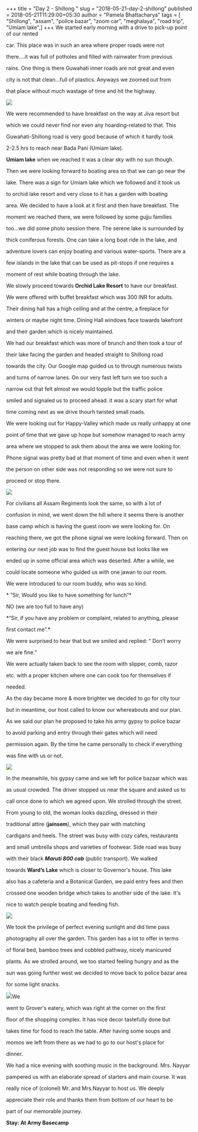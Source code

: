 +++
title = "Day 2 - Shillong "
slug = "2018-05-21-day-2-shillong"
published = 2018-05-21T11:29:00+05:30
author = "Pamela Bhattacharya"
tags = [ "Shillong", "assam", "police bazar", "zoom car", "meghalaya", "road trip", "Umiam lake",]
+++
We started early morning with a drive to pick-up point of our rented
car. This place was in such an area where proper roads were not
there….it was full of potholes and filled with rainwater from previous
rains. One thing is there Guwahati inner roads are not great and even
city is not that clean...full of plastics. Anyways we zoomed out from
that place without much wastage of time and hit the highway.  
  

[![](../images/thumbnails/2018-05-21-day-2-shillong-32080320_10158206901939616_1616701127019986944_o.jpg)](../images/2018-05-21-day-2-shillong-32080320_10158206901939616_1616701127019986944_o.jpg)

We were recommended to have breakfast on the way at Jiva resort but
which we could never find nor even any hoarding-related to that. This
Guwahati-Shillong road is very good because of which it hardly took
2-2.5 hrs to reach near Bada Pani (Umiam lake).  
  
**Umiam lake** when we reached it was a clear sky with no sun though.
Then we were looking forward to boating area so that we can go near the
lake. There was a sign for Umiam lake which we followed and it took us
to orchid lake resort and very close to it has a garden with boating
area. We decided to have a look at it first and then have breakfast. The
moment we reached there, we were followed by some gujju families
too...we did some photo session there. The serene lake is surrounded by
thick coniferous forests. One can take a long boat ride in the lake, and
adventure lovers can enjoy boating and various water-sports. There are a
few islands in the lake that can be used as pit-stops if one requires a
moment of rest while boating through the lake.  
  
We slowly proceed towards **Orchid Lake Resort** to have our breakfast.
We were offered with buffet breakfast which was 300 INR for adults.
Their dining hall has a high ceiling and at the centre, a fireplace for
winters or maybe night time. Dining Hall windows face towards lakefront
and their garden which is nicely maintained.  
  
We had our breakfast which was more of brunch and then took a tour of
their lake facing the garden and headed straight to Shillong road
towards the city. Our Google map guided us to through numerous twists
and turns of narrow lanes. On our very fast left turn we too such a
narrow cut that felt almost we would topple but the traffic police
smiled and signaled us to proceed ahead. it was a scary start for what
time coming next as we drive thourh twisted small roads.  
  
We were looking out for Happy-Valley which made us really unhappy at one
point of time that we gave up hope but somehow managed to reach army
area where we stopped to ask them about the area we were looking for.
Phone signal was pretty bad at that moment of time and even when it went
the person on other side was not responding so we were not sure to
proceed or stop there.  
  

[![](../images/thumbnails/2018-05-21-day-2-shillong-32075857_10158206921729616_3886101291482480640_o.jpg)](../images/2018-05-21-day-2-shillong-32075857_10158206921729616_3886101291482480640_o.jpg)

For civilians all Assam Regiments look the same, so with a lot of
confusion in mind, we went down the hill where it seems there is another
base camp which is having the guest room we were looking for. On
reaching there, we got the phone signal we were looking forward. Then on
entering our next job was to find the guest house but looks like we
ended up in some official area which was deserted. After a while, we
could locate someone who guided us with one jawan to our room.  
  
We were introduced to our room buddy, who was so kind.  
* ”Sir, Would you like to have something for lunch”*  
NO (we are too full to have any)  
*“Sir, if you have any problem or complaint, related to anything, please
first contact me”.*  
We were surprised to hear that but we smiled and replied: “ Don’t worry
we are fine.”  
  
We were actually taken back to see the room with slipper, comb, razor
etc. with a proper kitchen where one can cook too for themselves if
needed.  
  
As the day became more & more brighter we decided to go for city tour
but in meantime, our host called to know our whereabouts and our plan.
As we said our plan he proposed to take his army gypsy to police bazar
to avoid parking and entry through their gates which will need
permission again. By the time he came personally to check if everything
was fine with us or not.  
  

[![](../images/thumbnails/2018-05-21-day-2-shillong-2018-04-20-16_10_03.JPG)](../images/2018-05-21-day-2-shillong-2018-04-20-16_10_03.JPG)

In the meanwhile, his gypsy came and we left for police bazaar which was
as usual crowded. The driver stopped us near the square and asked us to
call once done to which we agreed upon. We strolled through the street.
From young to old, the woman looks dazzling, dressed in their
traditional attire (**jainsem**), which they pair with matching
cardigans and heels. The street was busy with cozy cafes, restaurants
and small umbrella shops and varieties of footwear. Side road was busy
with their black ***Maruti 800 cab*** (public transport). We walked
towards **Ward’s Lake** which is closer to Governor's house. This lake
also has a cafeteria and a Botanical Garden, we paid entry fees and then
crossed one wooden bridge which takes to another side of the lake. It's
nice to watch people boating and feeding fish.  

[![](../images/thumbnails/2018-05-21-day-2-shillong-31958656_10158206910399616_1915279668525662208_o.jpg)](../images/2018-05-21-day-2-shillong-31958656_10158206910399616_1915279668525662208_o.jpg)

  
We took the privilege of perfect evening sunlight and did time pass
photography all over the garden. This garden has a lot to offer in terms
of floral bed, bamboo trees and cobbled pathway, nicely manicured
plants. As we strolled around, we too started feeling hungry and as the
sun was going further west we decided to move back to police bazar area
for some light snacks.  
  
[![](../images/thumbnails/2018-05-21-day-2-shillong-32083874_10158206915614616_2452425192144633856_o.jpg)](../images/2018-05-21-day-2-shillong-32083874_10158206915614616_2452425192144633856_o.jpg)We
went to Grover's eatery, which was right at the corner on the first
floor of the shopping complex. It has nice decor tastefully done but
takes time for food to reach the table. After having some soups and
momos we left from there as we had to go to our host's place for
dinner.  
  
We had a nice evening with soothing music in the background. Mrs. Nayyar
pampered us with an elaborate spread of starters and main course. It was
really nice of (colonel) Mr. and Mrs.Nayyar to host us. We deeply
appreciate their role and thanks them from bottom of our heart to be
part of our memorable journey.  
  
**Stay: At Army Basecamp**

